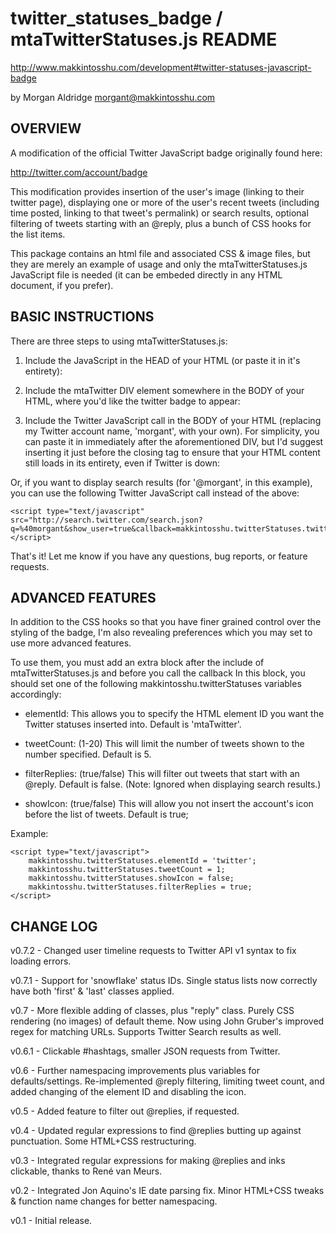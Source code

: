twitter_statuses_badge / mtaTwitterStatuses.js README
=====================================================

http://www.makkintosshu.com/development#twitter-statuses-javascript-badge

by Morgan Aldridge <morgant@makkintosshu.com>

OVERVIEW
--------

A modification of the official Twitter JavaScript badge originally found here:

   http://twitter.com/account/badge

This modification provides insertion of the user's image (linking to their twitter page), displaying one or more of the user's recent tweets (including time posted, linking to that tweet's permalink) or search results, optional filtering of tweets starting with an @reply, plus a bunch of CSS hooks for the list items.

This package contains an html file and associated CSS & image files, but they are merely an example of usage and only the mtaTwitterStatuses.js JavaScript file is needed (it can be embeded directly in any HTML document, if you prefer).

BASIC INSTRUCTIONS
------------------

There are three steps to using mtaTwitterStatuses.js:

1) Include the JavaScript in the HEAD of your HTML (or paste it in it's entirety):

	<script type="text/javascript" src="your/path/to/mtaTwitterStatuses.js"></script>

2) Include the mtaTwitter DIV element somewhere in the BODY of your HTML, where you'd like the twitter badge to appear:

	<div id="mtaTwitter"></div>

3) Include the Twitter JavaScript call in the BODY of your HTML (replacing my Twitter account name, 'morgant', with your own). For simplicity, you can paste it in immediately after the aforementioned DIV, but I'd suggest inserting it just before the closing </body> tag to ensure that your HTML content still loads in its entirety, even if Twitter is down:

	<script type="text/javascript" src="http://api.twitter.com/1/statuses/user_timeline.json?screen_name=morgant&callback=makkintosshu.twitterStatuses.twitterCallback"></script>

Or, if you want to display search results (for '@morgant', in this example), you can use the following Twitter JavaScript call instead of the above:

	<script type="text/javascript" src="http://search.twitter.com/search.json?q=%40morgant&show_user=true&callback=makkintosshu.twitterStatuses.twitterCallback"></script>

That's it! Let me know if you have any questions, bug reports, or feature requests.

ADVANCED FEATURES
-----------------

In addition to the CSS hooks so that you have finer grained control over the styling of the badge, I'm also revealing preferences which you may set to use more advanced features.

To use them, you must add an extra <script type="text/javascript"></script> block after the include of mtaTwitterStatuses.js and before you call the callback In this block, you should set one of the following makkintosshu.twitterStatuses variables accordingly:

* elementId: This allows you to specify the HTML element ID you want the Twitter statuses inserted into. Default is 'mtaTwitter'.
	
* tweetCount: (1-20) This will limit the number of tweets shown to the number specified. Default is 5.
	
* filterReplies: (true/false) This will filter out tweets that start with an @reply. Default is false. (Note: Ignored when displaying search results.)
	
* showIcon: (true/false) This will allow you not insert the account's icon before the list of tweets. Default is true;

Example:

	<script type="text/javascript">
		makkintosshu.twitterStatuses.elementId = 'twitter';
		makkintosshu.twitterStatuses.tweetCount = 1;
		makkintosshu.twitterStatuses.showIcon = false;
		makkintosshu.twitterStatuses.filterReplies = true;
	</script>

CHANGE LOG
----------

v0.7.2 - Changed user timeline requests to Twitter API v1 syntax to fix loading errors.

v0.7.1 - Support for 'snowflake' status IDs. Single status lists now correctly have both 'first' & 'last' classes applied.

v0.7   - More flexible adding of classes, plus "reply" class. Purely CSS rendering (no images) of default theme. Now using John Gruber's improved regex for matching URLs. Supports Twitter Search results as well.

v0.6.1 - Clickable #hashtags, smaller JSON requests from Twitter.

v0.6   - Further namespacing improvements plus variables for defaults/settings. Re-implemented @reply filtering, limiting tweet count, and added changing of the element ID and disabling the icon.

v0.5   - Added feature to filter out @replies, if requested.

v0.4   - Updated regular expressions to find @replies butting up against punctuation. Some HTML+CSS restructuring.

v0.3   - Integrated regular expressions for making @replies and inks clickable, thanks to René van Meurs.

v0.2   - Integrated Jon Aquino's IE date parsing fix. Minor HTML+CSS tweaks & function name changes for better namespacing.

v0.1   - Initial release.
